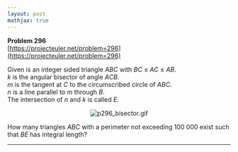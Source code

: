 ```yaml
---
layout: post
mathjax: true
---
```

**Problem 296**  
[https://projecteuler.net/problem=296](https://projecteuler.net/problem=296)

<p>
Given is an integer sided triangle <var>ABC</var> with <var>BC</var> ≤ <var>AC</var> ≤ <var>AB</var>.<br /><var>k</var> is the angular bisector of angle <var>ACB</var>.<br /><var>m</var> is the tangent at <var>C</var> to the circumscribed circle of <var>ABC</var>.<br /><var>n</var> is a line parallel to <var>m</var> through <var>B</var>.<br />
The intersection of <var>n</var> and <var>k</var> is called <var>E</var>.
</p>
<div align="center"><img src="https://projecteuler.net/project/images/p296_bisector.gif" class="dark_img" alt="p296_bisector.gif" /></div>
<p>
How many triangles <var>ABC</var> with a perimeter not exceeding 100 000 exist such that <var>BE</var> has integral length?
</p>


---
